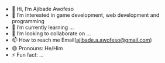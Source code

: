 - 👋 Hi, I’m Ajibade Awofeso
- 👀 I’m interested in game development, web development and programming
- 🌱 I’m currently learning ...
- 💞️ I’m looking to collaborate on ...
- 📫 How to reach me Email(ajibade.a.awofeso@gmail.com)
- 😄 Pronouns: He/Him
- ⚡ Fun fact: ...

<!---
Ajibade-Awofeso/Ajibade-Awofeso is a ✨ special ✨ repository because its `README.md` (this file) appears on your GitHub profile.
You can click the Preview link to take a look at your changes.
--->

